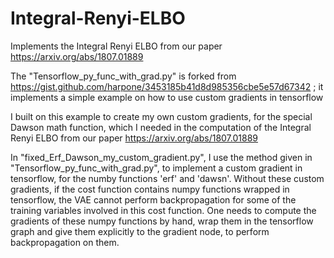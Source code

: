 # Integral-Renyi-ELBO
Implements the Integral Renyi ELBO from our paper https://arxiv.org/abs/1807.01889

The "Tensorflow_py_func_with_grad.py" is forked from https://gist.github.com/harpone/3453185b41d8d985356cbe5e57d67342 ; 
it implements a simple example on how to use custom gradients in tensorflow


I built on this example to create my own custom gradients, for the special Dawson math function,
which I needed in the computation of the Integral Renyi ELBO from our paper 
https://arxiv.org/abs/1807.01889

In "fixed_Erf_Dawson_my_custom_gradient.py", I use the method given in "Tensorflow_py_func_with_grad.py", to implement a custom gradient in tensorflow, for the numby functions 'erf' and 'dawsn'. Without these custom gradients, if the cost function contains numpy functions wrapped in tensorflow, the VAE cannot perform backpropagation for some of the training variables involved in this cost function. One needs to compute the gradients of these numpy functions by hand, wrap them in the tensorflow graph and give them explicitly to the gradient node, to perform backpropagation on them.
